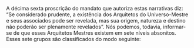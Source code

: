 ﻿A décima sexta proscrição do mandato que autoriza estas narrativas diz: “Se considerado prudente, a existência dos Arquitetos do Universo-Mestre e seus associados  pode ser revelada, mas sua origem, natureza e destino não poderão ser plenamente revelados”. Nós podemos, todavia, informar-se de que esses Arquitetos Mestres existem em sete níveis absonitos. Esses sete grupos são classificados do modo seguinte: